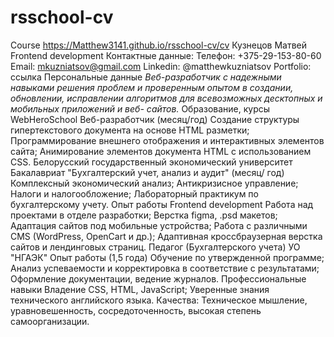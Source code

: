 # rsschool-cv
Course
https://Matthew3141.github.io/rsschool-cv/cv
      Кузнецов Матвей
Frontend development
Контактные данные: Телефон:
+375-29-153-80-60
Email:
mkuzniatsov@gmail.com
Linkedin:
@matthewkuzniatsov
Portfolio:
ссылка
Персональные данные
*Веб-разработчик с надежными навыками решения проблем и проверенным опытом в создании, обновлении, исправлении алгоритмов для всевозможных десктопных и мобильных приложений и веб- сайтов.*
Образование, курсы WebHeroSchool
Веб-разработчик (месяц/год)
Создание структуры гипертекстового документа на основе HTML разметки; Программирование внешнего отображения и интерактивных элементов сайта;
Анимирование элементов документа HTML с использованием CSS.
Белорусский государственный экономический университет
Бакалавриат "Бухгалтерский учет, анализ и аудит" (месяц/ год)
Комплексный экономический анализ; Антикризисное управление; Налоги и налогообложение; Лабораторный практикум по бухгалтерскому учету.
Опыт работы
Frontend development
Работа над проектами в отделе разработки;
Верстка figma, .psd макетов; Адаптация сайтов под мобильные устройства;
Работа с различными CMS (WordPress, OpenCart и др.); Адаптивная кроссбраузерная верстка сайтов и лендинговых страниц.
Педагог (Бухгалтерского учета)
УО "НГАЭК"
Опыт работы (1,5 года)
Обучение по утвержденной программе;
Анализ успеваемости и корректировка в соответствие с результатами; Оформление документации, ведение журналов.
Профессиональные навыки
Владение CSS, HTML, JavaScript;
Уверенные знания технического английского языка.
Качества:
Техническое мышление, уравновешенность, сосредоточенность, высокая степень самоорганизации.
                   
